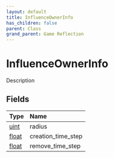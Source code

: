 ```yaml
---
layout: default
title: InfluenceOwnerInfo
has_children: false
parent: Class
grand_parent: Game Reflection
---
```

# InfluenceOwnerInfo
Description 

## Fields

| Type | Name |
|:----------|:--------------|
| [uint](/riftbreaker-wiki/docs/game-reflection/components/uint/) | radius |
| [float](/riftbreaker-wiki/docs/game-reflection/components/float/) | creation_time_step |
| [float](/riftbreaker-wiki/docs/game-reflection/components/float/) | remove_time_step |

